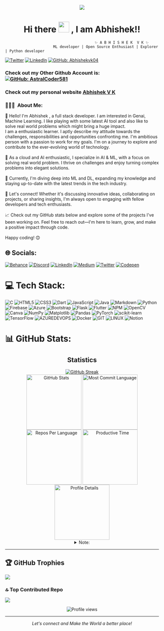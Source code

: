 <p align="center">
  <img src="https://img.freepik.com/premium-photo/portrait-successful-programmer-game-developer-coder-guy-uses-computer-laptop-work-game-design-hacker-boy-generative-ai-cyber-gamer_117038-7595.jpg?size=626&ext=jpg&ga=GA1.1.1826414947.1699228800&semt=ais" />
</p>

<h1 align="center"> Hi there <img src="https://media.giphy.com/media/hvRJCLFzcasrR4ia7z/giphy.gif" width="35px" height="35px"> , I am Abhishek!!</h1>

                                             ✨ A B H I S H E K  V K ✨
                          ML developer | Open Source Enthusiast | Explorer | Python developer


[![Twitter](https://img.shields.io/badge/Twitter-%231DA1F2.svg?logo=Twitter&logoColor=white)](https://twitter.com/@Abhishek_vk_04)
[![LinkedIn](https://img.shields.io/badge/LinkedIn-%230077B5.svg?logo=linkedin&logoColor=white)](https://linkedin.com/in/abhishek-v-k-574846248)
[![GitHub: Abhishekvk04](https://img.shields.io/github/followers/Abhishekvk04?label=follow&style=social)](https://github.com/Abhishekvk04) &nbsp;
### Check out my Other Github Account is: [![GitHub: AstralCoder581](https://img.shields.io/github/followers/AstralCoder581?label=follow&style=social)](https://github.com/AstralCoder581)
### Check out my personal website [Abhishek V K](https://vkabhishek.vercel.app/)

<h3> 👨🏻‍💻 &nbsp;About Me: </h3>

👋 Hello! I'm Abhishek , a full stack developer. 
I am interested in Genai, Machine Learning. 
I like playing with some latest AI tool and also like to solve real world problems which might bring a huge impact.<br> 
I am a enthusiastic learner. I aptly describe my attitude towards the challenges, responsibilities and opportunities confronting me. 
I'm ambitious person with a passion to work for my goals. I'm on a journey to explore and contribute to the ever-evolving world of technology.<br><br>
🚀 As a cloud and AI enthusiastic, I specialize in AI & ML, with a focus on solving real world problem. I thrive on challenges and enjoy turning complex problems into elegant solutions.<br><br>🌱 Currently, I'm diving deep into ML and DL, expanding my knowledge and staying up-to-date with the latest trends in the tech industry.<br><br>
💬 Let's connect! Whether it's discussing innovative ideas, collaborating on projects, or sharing insights, I'm always open to engaging with fellow developers and tech enthusiasts.<br><br>
📈 Check out my GitHub stats below and explore some of the projects I've been working on. Feel free to reach out—I'm here to learn, grow, and make a positive impact through code.<br><br>
Happy coding! 😊


## 🌐 Socials:
[![Behance](https://img.shields.io/badge/Behance-1769ff?logo=behance&logoColor=white)](https://behance.net/abhishekvk2) 
[![Discord](https://img.shields.io/badge/Discord-%237289DA.svg?logo=discord&logoColor=white)](https://discord.gg/1039787468171526176) 
[![LinkedIn](https://img.shields.io/badge/LinkedIn-%230077B5.svg?logo=linkedin&logoColor=white)](https://linkedin.com/in/abhishek-v-k-574846248) 
[![Medium](https://img.shields.io/badge/Medium-12100E?logo=medium&logoColor=white)](https://medium.com/@@vkabhishek04) 
[![Twitter](https://img.shields.io/badge/Twitter-%231DA1F2.svg?logo=Twitter&logoColor=white)](https://twitter.com/@Abhishek_vk_04) 
[![Codepen](https://img.shields.io/badge/Codepen-000000?style=for-the-badge&logo=codepen&logoColor=white)](https://codepen.io/ABHISHEK-V-K) 

# 💻 Tech Stack:
![C](https://img.shields.io/badge/c-%2300599C.svg?style=for-the-badge&logo=c&logoColor=white) ![HTML5](https://img.shields.io/badge/html5-%23E34F26.svg?style=for-the-badge&logo=html5&logoColor=white) ![CSS3](https://img.shields.io/badge/css3-%231572B6.svg?style=for-the-badge&logo=css3&logoColor=white) ![Dart](https://img.shields.io/badge/dart-%230175C2.svg?style=for-the-badge&logo=dart&logoColor=white) ![JavaScript](https://img.shields.io/badge/javascript-%23323330.svg?style=for-the-badge&logo=javascript&logoColor=%23F7DF1E) ![Java](https://img.shields.io/badge/java-%23ED8B00.svg?style=for-the-badge&logo=openjdk&logoColor=white) ![Markdown](https://img.shields.io/badge/markdown-%23000000.svg?style=for-the-badge&logo=markdown&logoColor=white) ![Python](https://img.shields.io/badge/python-3670A0?style=for-the-badge&logo=python&logoColor=ffdd54) ![Firebase](https://img.shields.io/badge/firebase-%23039BE5.svg?style=for-the-badge&logo=firebase) ![Azure](https://img.shields.io/badge/azure-%230072C6.svg?style=for-the-badge&logo=microsoftazure&logoColor=white) ![Bootstrap](https://img.shields.io/badge/bootstrap-%238511FA.svg?style=for-the-badge&logo=bootstrap&logoColor=white) ![Flask](https://img.shields.io/badge/flask-%23000.svg?style=for-the-badge&logo=flask&logoColor=white) ![Flutter](https://img.shields.io/badge/Flutter-%2302569B.svg?style=for-the-badge&logo=Flutter&logoColor=white) ![NPM](https://img.shields.io/badge/NPM-%23CB3837.svg?style=for-the-badge&logo=npm&logoColor=white) ![OpenCV](https://img.shields.io/badge/opencv-%23white.svg?style=for-the-badge&logo=opencv&logoColor=white) ![Canva](https://img.shields.io/badge/Canva-%2300C4CC.svg?style=for-the-badge&logo=Canva&logoColor=white) ![NumPy](https://img.shields.io/badge/numpy-%23013243.svg?style=for-the-badge&logo=numpy&logoColor=white) ![Matplotlib](https://img.shields.io/badge/Matplotlib-%23ffffff.svg?style=for-the-badge&logo=Matplotlib&logoColor=black) ![Pandas](https://img.shields.io/badge/pandas-%23150458.svg?style=for-the-badge&logo=pandas&logoColor=white) ![PyTorch](https://img.shields.io/badge/PyTorch-%23EE4C2C.svg?style=for-the-badge&logo=PyTorch&logoColor=white) ![scikit-learn](https://img.shields.io/badge/scikit--learn-%23F7931E.svg?style=for-the-badge&logo=scikit-learn&logoColor=white) ![TensorFlow](https://img.shields.io/badge/TensorFlow-%23FF6F00.svg?style=for-the-badge&logo=TensorFlow&logoColor=white) ![AZUREDEVOPS](https://img.shields.io/badge/azuredevops-0078D7.svg?style=for-the-badge&logo=azuredevops&logoColor=white&color=%230078D7) ![Docker](https://img.shields.io/badge/docker-%230db7ed.svg?style=for-the-badge&logo=docker&logoColor=white) ![GIT](https://img.shields.io/badge/Git-fc6d26?style=for-the-badge&logo=git&logoColor=white) ![LINUX](https://img.shields.io/badge/Linux-FCC624?style=for-the-badge&logo=linux&logoColor=black) ![Notion](https://img.shields.io/badge/Notion-%23000000.svg?style=for-the-badge&logo=notion&logoColor=white)
# 📊 GitHub Stats:
<h2 align="center">Statistics</h2>
<div align="center">
  <a href="https://git.io/streak-stats">
    <img src="https://nirzak-streak-stats.vercel.app?user=Abhishekvk04&theme=aura" alt="GitHub Streak" />
  </a>
  <br/>
  <img align="center" src="http://github-profile-summary-cards.vercel.app/api/cards/stats?username=Abhishekvk04&theme=2077" height="180em" alt="GitHub Stats" />
  <img align="center" src="http://github-profile-summary-cards.vercel.app/api/cards/most-commit-language?username=Abhishekvk04&theme=2077" height="180em" alt="Most Commit Language" />
  <img align="center" src="http://github-profile-summary-cards.vercel.app/api/cards/repos-per-language?username=Abhishekvk04&theme=2077" height="180em" alt="Repos Per Language" />
  <img align="center" src="http://github-profile-summary-cards.vercel.app/api/cards/productive-time?username=Abhishekvk04&theme=2077" height="180em" alt="Productive Time" />
  <img align="center" src="http://github-profile-summary-cards.vercel.app/api/cards/profile-details?username=Abhishekvk04&theme=2077" height="180em" alt="Profile Details" />
</div>

<details> 
  <summary align="center">Note:</summary>
  <b>Most Used Languages is only a metric of the languages my public code consists of and doesn't reflect experience or skill level.</b>
</details>


---

## 🏆 GitHub Trophies
![](https://github-profile-trophy.vercel.app/?username=Abhishekvk04&theme=dracula&no-frame=false&no-bg=true&margin-w=4)

### 🔝 Top Contributed Repo
![](https://github-contributor-stats.vercel.app/api?username=Abhishekvk04&limit=5&theme=dark&combine_all_yearly_contributions=true)

<p align="center">
  <img src="https://komarev.com/ghpvc/?username=Abhishekvk04&color=blueviolet" alt="Profile views">
</p>

---

<p align="center">
  <i>Let's connect and Make the World a better place!</i>
</p>

